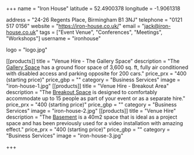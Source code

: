 +++
name = "Iron House"
latitude = 52.4900378
longitude = -1.9061318

address = "24-26 Regents Place, Birmingham B1 3NJ"
telephone = "0121 517 0156"
website = "https://iron-house.co.uk/"
email = "jack@iron-house.co.uk"
tags = ["Event Venue", "Conferences", "Meetings", "Workshops"]
username = "ironhouse"

logo = "logo.jpg"

[[products]]
  title = "Venue Hire - The Gallery Space"
  description = "The [Gallery Space](https://iron-house.co.uk/exhibition-gallery-space/) has a ground floor space of 3,600 sq. ft, fully air conditioned with disabled access and parking opposite for 200 cars."
  price_prx = "400 (starting price)"
  price_gbp = ""
  category = "Business Services"
  image = "iron-house-1.jpg"
[[products]]
  title = "Venue Hire - Breakout Area"
  description = "The [Breakout Space](https://iron-house.co.uk/meeting-space-hire/) is designed to comfortably accommodate up to 15 people as part of your event or as a separate hire."
  price_prx = "400 (starting price)"
  price_gbp = ""
  category = "Business Services"
  image = "iron-house-2.jpg"
[[products]]
  title = "Venue Hire"
  description = "The [Basement](https://iron-house.co.uk/screening-room-hire/) is a 40m2 space that is ideal as a project space and has been previously used for a video installation with amazing effect."
  price_prx = "400 (starting price)"
  price_gbp = ""
  category = "Business Services"
  image = "iron-house-3.jpg"
  
+++

